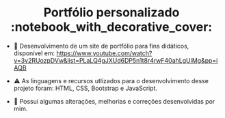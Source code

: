 <h1 align="center">Portfólio personalizado :notebook_with_decorative_cover:</h1>

- 📂 Desenvolvimento de um site de portfólio para fins didáticos, disponível em: https://www.youtube.com/watch?v=3v2RUozpDVw&list=PLaLQ4gJXUd6DP5n1t8r4rwF40ahLgUlMg&pp=iAQB

- ⚠️ As linguagens e recursos utlizados para o desenvolvimento desse projeto foram: HTML, CSS, Bootstrap e JavaScript.

- :construction: Possui algumas alterações, melhorias e correções desenvolvidas por mim.
